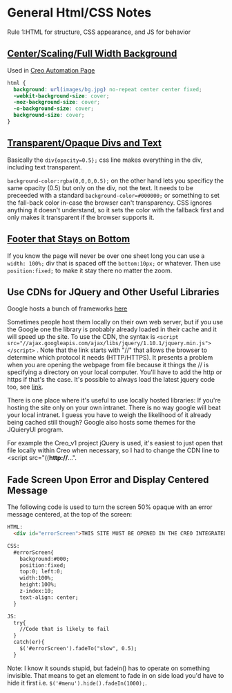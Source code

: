 # General Html/CSS Notes #
Rule 1:HTML for structure, CSS appearance, and JS for behavior

## [Center/Scaling/Full Width Background](http://css-tricks.com/perfect-full-page-background-image/) ##
Used in [Creo Automation Page](https://github.com/dfeagans/Creo_v1)
```css
html { 
  background: url(images/bg.jpg) no-repeat center center fixed; 
  -webkit-background-size: cover;
  -moz-background-size: cover;
  -o-background-size: cover;
  background-size: cover;
}
```

## [Transparent/Opaque Divs and Text](http://24ways.org/2009/working-with-rgba-colour/) ##

Basically the `div{opacity=0.5};` css line makes everything in the div, including text transparent. 

`background-color:rgba(0,0,0,0.5);` on the other hand lets you specificy the same opacity (0.5) but only on the div, not the text. It needs to be preceeded with a standard `background-color=#000000;` or something to set the fall-back color in-case the browser can't transparency. CSS ignores anything it doesn't understand, so it sets the color with the fallback first and only makes it transparent if the browser supports it.
 
## [Footer that Stays on Bottom](http://fortysevenmedia.com/blog/archives/making_your_footer_stay_put_with_css/) ##
If you know the page will never be over one sheet long you can use a `width: 100%;` div that is spaced off the `bottom:10px;` or whatever. Then use `position:fixed;` to make it stay there no matter the zoom. 
 
## Use CDNs for JQuery and Other Useful Libraries ##
Google hosts a bunch of frameworks [here](https://developers.google.com/speed/libraries/devguide)

Sometimes people host them locally on their own web server, but if you use the Google one the library is probably already loaded in their cache and it will speed up the site. To use the CDN, the syntax is `<script src="//ajax.googleapis.com/ajax/libs/jquery/1.10.1/jquery.min.js"></script>` . Note that the link starts with "//" that allows the browser to determine which protocol it needs (HTTP/HTTPS). It presents a problem when you are opening the webpage from file because it things the // is specifying a directory on your local computer. You'll have to add the http or https if that's the case. It's possible to always load the latest jquery code too, see [link](http://stackoverflow.com/questions/441412/is-there-a-link-to-the-latest-jquery-library-on-google-apis).

There is one place where it's useful to use locally hosted libraries: If you're hosting the site only on your own intranet. There is no way google will beat your local intranet. I guess you have to weigh the likelihood of it already being cached still though? Google also hosts some themes for the JQuieryUI program.

For example the Creo_v1 project jQuery is used, it's easiest to just open that file locally within Creo when necessary, so I had to change the CDN line to <script src="((**http://**...".

## Fade Screen Upon Error and Display Centered Message ##
The following code is used to turn the screen 50% opaque with an error message centered, at the top of the screen:

```html
HTML:
  <div id="errorScreen">THIS SITE MUST BE OPENED IN THE CREO INTEGRATED BROWSER</div>

CSS:
  #errorScreen{
    background:#000;
    position:fixed;
    top:0; left:0;
    width:100%;
    height:100%;
    z-index:10;
    text-align: center;
  }

JS: 
  try{
    //Code that is likely to fail
  }
  catch(er){
    $('#errorScreen').fadeTo("slow", 0.5);
  }
```

Note: I know it sounds stupid, but fadein() has to operate on something invisible. That means to get an element to fade in on side load you'd have to hide it first i.e. `$('#menu').hide().fadeIn(1000);`.
